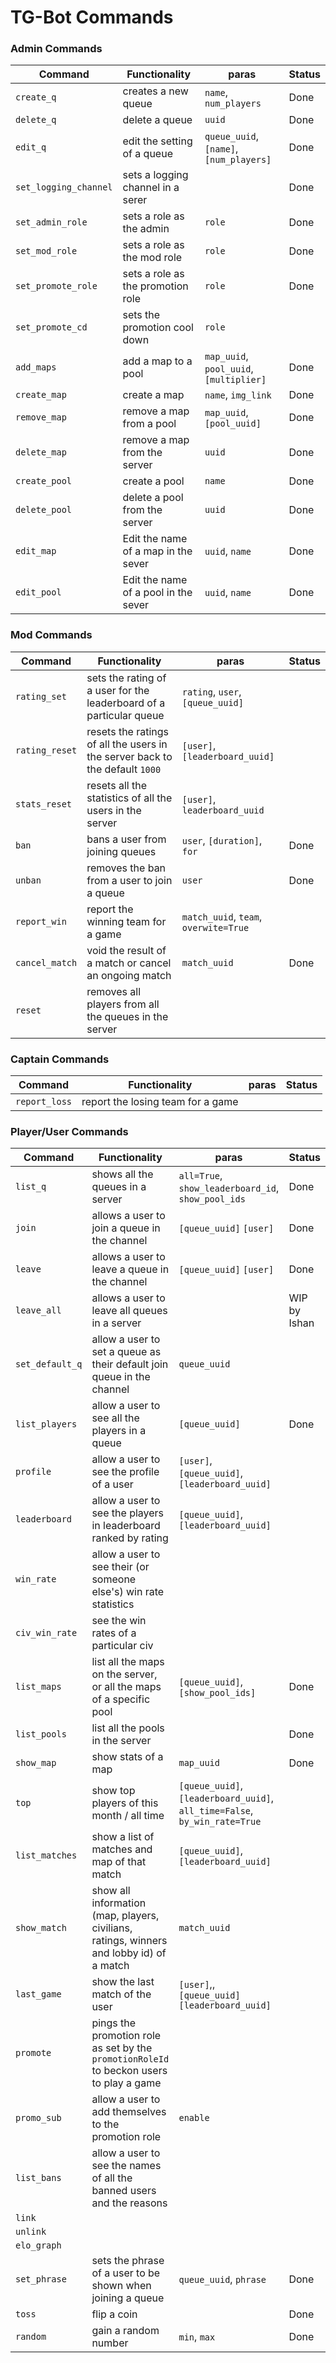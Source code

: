 # TG-Bot Commands

### Admin Commands

| Command               | Functionality                        | paras                                   | Status |
| --------------------- | ------------------------------------ | --------------------------------------- | ------ |
| `create_q`            | creates a new queue                  | `name`, `num_players`                   | Done   |
| `delete_q`            | delete a queue                       | `uuid`                                  | Done   |
| `edit_q`              | edit the setting of a queue          | `queue_uuid`, `[name]`, `[num_players]` | Done   |
| `set_logging_channel` | sets a logging channel in a serer    |                                         | Done   |
| `set_admin_role`      | sets a role as the admin             | `role`                                  | Done   |
| `set_mod_role`        | sets a role as the mod role          | `role`                                  | Done   |
| `set_promote_role`    | sets a role as the promotion role    | `role`                                  | Done   |
| `set_promote_cd`      | sets the promotion cool down         | `role`                                  |        |
| `add_maps`            | add a map to a pool                  | `map_uuid`, `pool_uuid`, `[multiplier]` | Done   |
| `create_map`          | create a map                         | `name`, `img_link`                      | Done   |
| `remove_map`          | remove a map from a pool             | `map_uuid`, `[pool_uuid]`               | Done   |
| `delete_map`          | remove a map from the server         | `uuid`                                  | Done   |
| `create_pool`         | create a pool                        | `name`                                  | Done   |
| `delete_pool`         | delete a pool from the server        | `uuid`                                  | Done   |
| `edit_map`            | Edit the name of a map in the sever  | `uuid`, `name`                          | Done   |
| `edit_pool`           | Edit the name of a pool in the sever | `uuid`, `name`                          | Done   |



### Mod Commands

| Command        | Functionality                                                                | paras                                 | Status |
|----------------|------------------------------------------------------------------------------|---------------------------------------|--------|
| `rating_set`   | sets the rating of a user for the leaderboard of a particular queue          | `rating`, `user`, `[queue_uuid]`      |        |
| `rating_reset` | resets the ratings of all the users in the server back to the default `1000` | `[user]`, `[leaderboard_uuid]`        |        |
| `stats_reset`  | resets all the statistics of all the users in the server                     | `[user]`, `leaderboard_uuid`          |        |
| `ban`          | bans a user from joining queues                                              | `user`, `[duration]`, `for`           | Done   |
| `unban`        | removes the ban from a user to join a queue                                  | `user`                                | Done   |
| `report_win`   | report the winning team for a game                                           | `match_uuid`, `team`, `overwite=True` |        |
| `cancel_match` | void the result of a match or cancel an ongoing match                        | `match_uuid`                          | Done   |
| `reset`        | removes all players from all the queues in the server                        |                                       |        |



### Captain Commands

| Command       | Functionality                     | paras | Status |
|---------------|-----------------------------------|-------|--------|
| `report_loss` | report the losing team for a game |       |        |



### Player/User Commands

| Command         | Functionality                                                | paras                                                        | Status       |
| --------------- | ------------------------------------------------------------ | ------------------------------------------------------------ | ------------ |
| `list_q`        | shows all the queues in a server                             | `all=True`, `show_leaderboard_id`, `show_pool_ids`           | Done         |
| `join`          | allows a user to join a queue in the channel                 | `[queue_uuid]` `[user]`                                      | Done         |
| `leave`         | allows a user to leave a queue in the channel                | `[queue_uuid]` `[user]`                                      | Done         |
| `leave_all`     | allows a user to leave all queues in a server                |                                                              | WIP by Ishan |
| `set_default_q` | allow a user to set a queue as their default join queue in the channel | `queue_uuid`                                                 |              |
| `list_players`  | allow a user to see all the players in a queue               | `[queue_uuid]`                                               | Done         |
| `profile`       | allow a user to see the profile of a user                    | `[user]`, `[queue_uuid]`, `[leaderboard_uuid]`               |              |
| `leaderboard`   | allow a user to see the players in leaderboard ranked by rating | `[queue_uuid]`, `[leaderboard_uuid]`                         |              |
| `win_rate`      | allow a user to see their (or someone else's) win rate statistics |                                                              |              |
| `civ_win_rate`  | see the win rates of a particular civ                        |                                                              |              |
| `list_maps`     | list all the maps on the server, or all the maps of a specific pool | `[queue_uuid]`, `[show_pool_ids]`                            | Done         |
| `list_pools`    | list all the pools in the server                             |                                                              | Done         |
| `show_map`      | show stats of a map                                          | `map_uuid`                                                   | Done         |
| `top`           | show top players of this month / all time                    | `[queue_uuid]`, `[leaderboard_uuid]`, `all_time=False`, `by_win_rate=True` |              |
| `list_matches`  | show a list of matches and map of that match                 | `[queue_uuid]`, `[leaderboard_uuid]`                         |              |
| `show_match`    | show all information (map, players, civilians, ratings, winners and lobby id) of a match | `match_uuid`                                                 |              |
| `last_game`     | show the last match of the user                              | `[user]`,, `[queue_uuid]` `[leaderboard_uuid]`               |              |
| `promote`       | pings the promotion role as set by the `promotionRoleId` to beckon users to play a game |                                                              |              |
| `promo_sub`     | allow a user to add themselves to the promotion role         | `enable`                                                     |              |
| `list_bans`     | allow a user to see the names of all the banned users and the reasons |                                                              |              |
| `link`          |                                                              |                                                              |              |
| `unlink`        |                                                              |                                                              |              |
| `elo_graph`     |                                                              |                                                              |              |
| `set_phrase`    | sets the phrase of a user to be shown when joining a queue   | `queue_uuid`, `phrase`                                       | Done         |
| `toss`          | flip a coin                                                  |                                                              | Done         |
| `random`        | gain a random number                                         | `min`, `max`                                                 | Done         |

